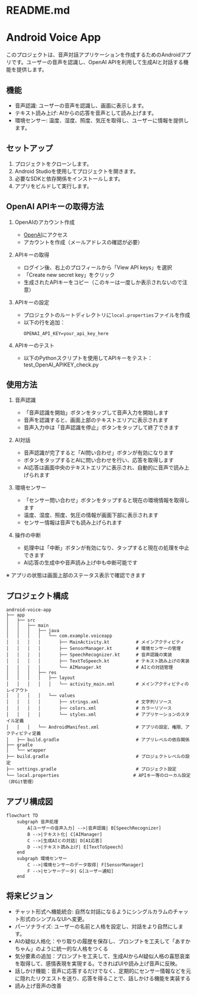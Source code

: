 # README.md

# Android Voice App

このプロジェクトは、音声対話アプリケーションを作成するためのAndroidアプリです。ユーザーの音声を認識し、OpenAI APIを利用して生成AIと対話する機能を提供します。

## 機能

- 音声認識: ユーザーの音声を認識し、画面に表示します。
- テキスト読み上げ: AIからの応答を音声として読み上げます。
- 環境センサー: 温度、湿度、照度、気圧を取得し、ユーザーに情報を提供します。

## セットアップ

1. プロジェクトをクローンします。
2. Android Studioを使用してプロジェクトを開きます。
3. 必要なSDKと依存関係をインストールします。
4. アプリをビルドして実行します。

## OpenAI APIキーの取得方法

1. OpenAIのアカウント作成
   - [OpenAI](https://platform.openai.com/)にアクセス
   - アカウントを作成（メールアドレスの確認が必要）

2. APIキーの取得
   - ログイン後、右上のプロフィールから「View API keys」を選択
   - 「Create new secret key」をクリック
   - 生成されたAPIキーをコピー（このキーは一度しか表示されないので注意）

3. APIキーの設定
   - プロジェクトのルートディレクトリに`local.properties`ファイルを作成
   - 以下の行を追加：
     ```
     OPENAI_API_KEY=your_api_key_here
     ```

4. APIキーのテスト
   - 以下のPythonスクリプトを使用してAPIキーをテスト：
    test_OpenAI_APIKEY_check.py

## 使用方法

1. 音声認識
   - 「音声認識を開始」ボタンをタップして音声入力を開始します
   - 音声を認識すると、画面上部のテキストエリアに表示されます
   - 音声入力中は「音声認識を停止」ボタンをタップして終了できます

2. AI対話
   - 音声認識が完了すると「AI問い合わせ」ボタンが有効になります
   - ボタンをタップするとAIに問い合わせを行い、応答を取得します
   - AI応答は画面中央のテキストエリアに表示され、自動的に音声で読み上げられます

3. 環境センサー
   - 「センサー問い合わせ」ボタンをタップすると現在の環境情報を取得します
   - 温度、湿度、照度、気圧の情報が画面下部に表示されます
   - センサー情報は音声でも読み上げられます

4. 操作の中断
   - 処理中は「中断」ボタンが有効になり、タップすると現在の処理を中止できます
   - AI応答の生成中や音声読み上げ中も中断可能です

※ アプリの状態は画面上部のステータス表示で確認できます

## プロジェクト構成

```
android-voice-app
├── app
│   ├── src
│   │   ├── main
│   │   │   ├── java
│   │   │   │   └── com.example.voiceapp
│   │   │   │       ├── MainActivity.kt          # メインアクティビティ
│   │   │   │       ├── SensorManager.kt         # 環境センサーの管理
│   │   │   │       ├── SpeechRecognizer.kt      # 音声認識の実装
│   │   │   │       ├── TextToSpeech.kt          # テキスト読み上げの実装
│   │   │   │       └── AIManager.kt             # AIとの対話管理
│   │   │   ├── res
│   │   │   │   ├── layout
│   │   │   │   │   └── activity_main.xml        # メインアクティビティのレイアウト
│   │   │   │   └── values
│   │   │   │       ├── strings.xml              # 文字列リソース
│   │   │   │       ├── colors.xml               # カラーリソース
│   │   │   │       └── styles.xml               # アプリケーションのスタイル定義
│   │   │   └── AndroidManifest.xml              # アプリの設定、権限、アクティビティ定義
│   ├── build.gradle                             # アプリレベルの依存関係
├── gradle
│   └── wrapper
├── build.gradle                                 # プロジェクトレベルの設定
├── settings.gradle                              # プロジェクト設定
└── local.properties                            # APIキー等のローカル設定（非Git管理）
```

## アプリ構成図

```mermaid
flowchart TD
    subgraph 音声処理
        A[ユーザーの音声入力] -->|音声認識| B[SpeechRecognizer]
        B -->|テキスト化| C[AIManager]
        C -->|生成AIとの対話| D[AI応答]
        D -->|テキスト読み上げ| E[TextToSpeech]
    end
    subgraph 環境センサー
        C -->|環境センサーのデータ取得| F[SensorManager]
        F -->|センサーデータ| G[ユーザー通知]
    end
```



## 将来ビジョン

- チャット形式へ機能統合: 自然な対話になるようにシングルカラムのチャット形式のシンプルなUIへ変更。
- パーソナライズ: ユーザーの名前と人格を設定し、対話をより自然にします。
- AIの疑似人格化：やり取りの履歴を保存し、プロンプトを工夫して「あすかちゃん」のように統一的な人格をつくる
- 気分要素の追加：プロンプトを工夫して、生成AIからAI疑似人格の喜怒哀楽を取得して、感情表現を実現する。できればUIや読み上げ音声に反映。
- 話しかけ機能：音声に応答するだけでなく、定期的にセンサー情報などを元に隠れたリクエストを送り、応答を得ることで、話しかける機能を実装する
- 読み上げ音声の改善

